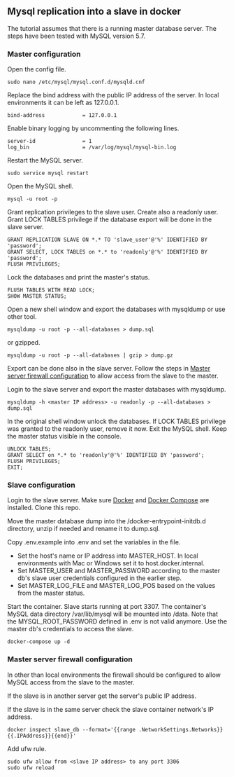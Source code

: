 ## Mysql replication into a slave in docker

The tutorial assumes that there is a running master database server. The steps have been tested with MySQL version 5.7.

### Master configuration

Open the config file.

```
sudo nano /etc/mysql/mysql.conf.d/mysqld.cnf
```

Replace the bind address with the public IP address of the server. In local environments it can be left as 127.0.0.1.

```
bind-address            = 127.0.0.1
```

Enable binary logging by uncommenting the following lines.

```
server-id               = 1
log_bin                 = /var/log/mysql/mysql-bin.log 
```

Restart the MySQL server.

```
sudo service mysql restart
```

Open the MySQL shell. 

```
mysql -u root -p
```

Grant replication privileges to the slave user. Create also a readonly user. Grant LOCK TABLES privilege if the database export will be done in the slave server.

```
GRANT REPLICATION SLAVE ON *.* TO 'slave_user'@'%' IDENTIFIED BY 'password';
GRANT SELECT, LOCK TABLES on *.* to 'readonly'@'%' IDENTIFIED BY 'password';
FLUSH PRIVILEGES;
```

Lock the databases and print the master's status.

```
FLUSH TABLES WITH READ LOCK;
SHOW MASTER STATUS;
```

Open a new shell window and export the databases with mysqldump or use other tool.

```
mysqldump -u root -p --all-databases > dump.sql
```

or gzipped.

```
mysqldump -u root -p --all-databases | gzip > dump.gz
```

Export can be done also in the slave server. Follow the steps in [Master server firewall configuration](#master-server-firewall-configuration) to allow access from the slave to the master.

Login to the slave server and export the master databases with mysqldump.

```
mysqldump -h <master IP address> -u readonly -p --all-databases > dump.sql
```

In the original shell window unlock the databases. If LOCK TABLES privilege was granted to the readonly user, remove it now. Exit the MySQL shell. Keep the master status visible in the console.

```
UNLOCK TABLES;
GRANT SELECT on *.* to 'readonly'@'%' IDENTIFIED BY 'password';
FLUSH PRIVILEGES;
EXIT;
```

### Slave configuration

Login to the slave server. Make sure [Docker](https://docs.docker.com/install/) and [Docker Compose](https://docs.docker.com/compose/install/) are installed. Clone this repo.

Move the master database dump into the /docker-entrypoint-initdb.d directory, unzip if needed and rename it to dump.sql.

Copy .env.example into .env and set the variables in the file.

- Set the host's name or IP address into MASTER_HOST. In local environments with Mac or Windows set it to host.docker.internal.
- Set MASTER_USER and MASTER_PASSWORD according to the master db's slave user credentials configured in the earlier step.
- Set MASTER_LOG_FILE and MASTER_LOG_POS based on the values from the master status.

Start the container. Slave starts running at port 3307. The container's MySQL data directory /var/lib/mysql will be mounted into /data. Note that the MYSQL_ROOT_PASSWORD defined in .env is not valid anymore. Use the master db's credentials to access the slave.

```
docker-compose up -d
```

### Master server firewall configuration

In other than local environments the firewall should be configured to allow MySQL access from the slave to the master.

If the slave is in another server get the server's public IP address.

If the slave is in the same server check the slave container network's IP address. 

```
docker inspect slave_db --format='{{range .NetworkSettings.Networks}}{{.IPAddress}}{{end}}'
```

Add ufw rule.

```
sudo ufw allow from <slave IP address> to any port 3306
sudo ufw reload
```
